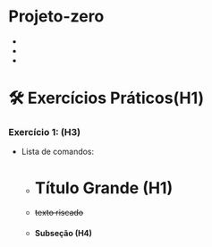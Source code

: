 # Projeto-zero
-
-
-
# 🛠 Exercícios Práticos(H1)

### Exercício 1: (H3)

- Lista de comandos:
  - # Título Grande (H1)
  - ~~texto riscado~~
  - #### Subseção (H4)

